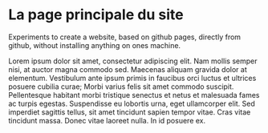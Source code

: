 # La page principale du site

Experiments to create a website, based on github pages, directly from github, without installing anything on ones machine.

Lorem ipsum dolor sit amet, consectetur adipiscing elit. Nam mollis semper nisi, at auctor magna commodo sed. Maecenas aliquam gravida dolor at elementum. Vestibulum ante ipsum primis in faucibus orci luctus et ultrices posuere cubilia curae; Morbi varius felis sit amet commodo suscipit. Pellentesque habitant morbi tristique senectus et netus et malesuada fames ac turpis egestas. Suspendisse eu lobortis urna, eget ullamcorper elit. Sed imperdiet sagittis tellus, sit amet tincidunt sapien tempor vitae. Cras vitae tincidunt massa. Donec vitae laoreet nulla. In id posuere ex.
